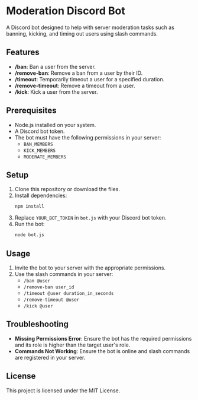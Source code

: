 # Moderation Discord Bot

A Discord bot designed to help with server moderation tasks such as banning, kicking, and timing out users using slash commands.

## Features

- **/ban**: Ban a user from the server.
- **/remove-ban**: Remove a ban from a user by their ID.
- **/timeout**: Temporarily timeout a user for a specified duration.
- **/remove-timeout**: Remove a timeout from a user.
- **/kick**: Kick a user from the server.

## Prerequisites

- Node.js installed on your system.
- A Discord bot token.
- The bot must have the following permissions in your server:
  - `BAN_MEMBERS`
  - `KICK_MEMBERS`
  - `MODERATE_MEMBERS`

## Setup

1. Clone this repository or download the files.
2. Install dependencies:
   ```bash
   npm install
   ```
3. Replace `YOUR_BOT_TOKEN` in `bot.js` with your Discord bot token.
4. Run the bot:
   ```bash
   node bot.js
   ```

## Usage

1. Invite the bot to your server with the appropriate permissions.
2. Use the slash commands in your server:
   - `/ban @user`
   - `/remove-ban user_id`
   - `/timeout @user duration_in_seconds`
   - `/remove-timeout @user`
   - `/kick @user`

## Troubleshooting

- **Missing Permissions Error**: Ensure the bot has the required permissions and its role is higher than the target user's role.
- **Commands Not Working**: Ensure the bot is online and slash commands are registered in your server.

## License

This project is licensed under the MIT License.
